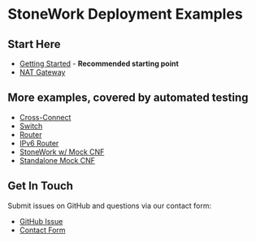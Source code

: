 StoneWork Deployment Examples
=============================

Start Here
--------------------

* [Getting Started](./getting-started/README.md) - **Recommended starting point**
* [NAT Gateway](./nat-router/README.md)

More examples, covered by automated testing
----------------------------

* [Cross-Connect](./testing/010-xconnect/README.md)
* [Switch](./testing/020-switch/README.md)
* [Router](./testing/030-router/README.md)
* [IPv6 Router](./testing/040-router6/README.md)
* [StoneWork w/ Mock CNF](./testing/100-mock-cnf-module/README.md)
* [Standalone Mock CNF](./testing/110-mock-cnf-standalone/README.md)


Get In Touch
----------------------------

Submit issues on GitHub and questions via our contact form:
* [GitHub Issue](https://github.com/PANTHEONtech/StoneWork/issues/new/choose)
* [Contact Form](https://cdnf.io/contact/)
